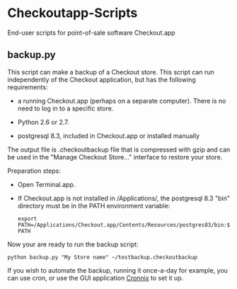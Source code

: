 Checkoutapp-Scripts
===================

End-user scripts for point-of-sale software Checkout.app


backup.py 
----------


This script can make a backup of a Checkout store. This script can run independently of the Checkout application, but has the following requirements:

* a running Checkout.app (perhaps on a separate computer). There is no need to log in to a specific store.

* Python 2.6 or 2.7.

* postgresql 8.3, included in Checkout.app or installed manually

The output file is  .checkoutbackup file that is compressed with gzip and can be used in the "Manage Checkout Store..." interface to restore your store.

Preparation steps:

* Open Terminal.app.
* If Checkout.app is not installed in /Applications/, the postgresql 8.3 "bin" directory must be in the PATH environment variable:

    `export PATH=/Applications/Checkout.app/Contents/Resources/postgres83/bin:$PATH`

Now your are ready to run the backup script:

    python backup.py "My Store name" ~/testbackup.checkoutbackup
    
If you wish to automate the backup, running it once-a-day for example, you can use cron, or use the GUI application [Cronnix](http://code.google.com/p/cronnix/) to set it up.
  